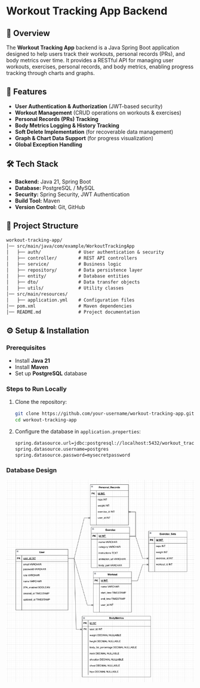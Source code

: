# Workout Tracking App Backend

## 📌 Overview

The **Workout Tracking App** backend is a Java Spring Boot application designed to help users track their workouts, personal records (PRs), and body metrics over time. It provides a RESTful API for managing user workouts, exercises, personal records, and body metrics, enabling progress tracking through charts and graphs.

## 🚀 Features

- **User Authentication & Authorization** (JWT-based security)
- **Workout Management** (CRUD operations on workouts & exercises)
- **Personal Records (PRs) Tracking**
- **Body Metrics Logging & History Tracking**
- **Soft Delete Implementation** (for recoverable data management)
- **Graph & Chart Data Support** (for progress visualization)
- **Global Exception Handling**

## 🛠️ Tech Stack

- **Backend:** Java 21, Spring Boot
- **Database:** PostgreSQL / MySQL
- **Security:** Spring Security, JWT Authentication
- **Build Tool:** Maven
- **Version Control:** Git, GitHub

## 📂 Project Structure

```
workout-tracking-app/
│── src/main/java/com/example/WorkoutTrackingApp
│   ├── auth/              # User authentication & security
│   ├── controller/        # REST API controllers
│   ├── service/           # Business logic
│   ├── repository/        # Data persistence layer
│   ├── entity/            # Database entities
│   ├── dto/               # Data transfer objects
│   ├── utils/             # Utility classes
│── src/main/resources/
│   ├── application.yml    # Configuration files
│── pom.xml                # Maven dependencies
│── README.md              # Project documentation
```

## ⚙️ Setup & Installation

### Prerequisites

- Install **Java 21**
- Install **Maven**
- Set up **PostgreSQL** database

### Steps to Run Locally

1. Clone the repository:
   ```sh
   git clone https://github.com/your-username/workout-tracking-app.git
   cd workout-tracking-app
   ```
2. Configure the database in `application.properties`:
   ```
   spring.datasource.url=jdbc:postgresql://localhost:5432/workout_tracking_app
   spring.datasource.username=postgres
   spring.datasource.password=mysecretpassword
   ```
   
### Database Design
![Database Schema Design](image/DB_Design.png)
